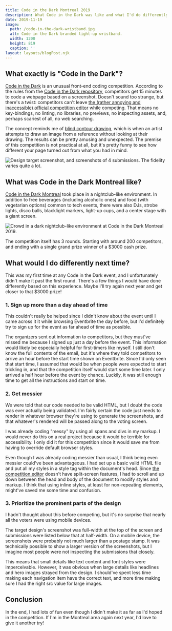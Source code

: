 ```yaml
---
title: Code in the Dark Montreal 2019
description: What Code in the Dark was like and what I'd do differently next time round.
date: 2019-11-19
image:
  path: /code-in-the-dark-wristband.jpg
  alt: Code in the Dark branded light-up wristband.
  width: 1200
  height: 819
  caption: ''
layout: layouts/blogPost.njk
---
```


## What exactly is "Code in the Dark"?
[Code in the Dark](http://codeinthedark.com/) is an unusual front-end coding competition. According to the rules from the [Code in the Dark repository](https://github.com/codeinthedark/codeinthedark.github.io), competitors get 15 minutes to code a webpage based on a screenshot. Doesn't sound too strange, but there's a twist: competitors can't leave [the (rather annoying and inaccessible) official competition editor](http://codeinthedark.com/editor/) while competing. That means no key-bindings, no linting, no libraries, no previews, no inspecting assets, and, perhaps scariest of all, no web searching.

The concept reminds me of [blind contour drawing](https://en.wikipedia.org/wiki/Blind_contour_drawing), which is when an artist attempts to draw an image from a reference without looking at their drawing. The results can be pretty amusing and unexpected. The premise of this competition is not practical at all, but it's pretty funny to see how different your page turned out from what you had in mind.

![Design target screenshot, and screenshots of 4 submissions. The fidelity varies quite a lot.](/assets/blog/code-in-the-dark-montreal-2019/results-sample.png)

## What was Code in the Dark Montreal like?

[Code in the Dark Montreal](https://codeinthedarkmtl.dev/) took place in a nightclub-like environment. In addition to free beverages (including alcoholic ones) and food (with vegetarian options) common to tech events, there were also DJs, strobe lights, disco balls, blacklight markers, light-up cups, and a center stage with a giant screen.

![Crowd in a dark nightclub-like environment at Code in the Dark Montreal 2019.](/assets/blog/code-in-the-dark-montreal-2019/crowd.jpg)

The competition itself has 3 rounds. Starting with around 200 competitors, and ending with a single grand prize winner of a $3000 cash prize.

## What would I do differently next time?
This was my first time at any Code in the Dark event, and I unfortunately didn't make it past the first round. There's a few things I would have done differently based on this experience. Maybe I'll try again next year and get closer to that $3000 prize!

### 1. Sign up more than a day ahead of time
This couldn't really be helped since I didn't know about the event until I came across it it while browsing Eventbrite the day before, but I'd definitely try to sign up for the event as far ahead of time as possible.

The organizers sent out information to competitors, but they must've missed me because I signed up just a day before the event. This information would likely be especially helpful for first-timers like myself. I still don't know the full contents of the email, but it's where they told competitors to arrive an hour before the start time shown on Eventbrite. Since I'd only seen that start time, I assumed that would be when people were expected to start trickling in, and that the competition itself would start some time later. I only arrived a half hour before the event by chance. Luckily, it was still enough time to get all the instructions and start on time.

### 2. Get messier
We were told that our code needed to be valid HTML, but I doubt the code was ever actually being validated. I'm fairly certain the code just needs to render in whatever browser they're using to generate the screenshots, and that whatever's rendered will be passed along to the voting screen.

I was already coding "messy" by using all spans and divs in my markup. I would never do this on a real project because it would be terrible for accessibility. I only did it for this competition since it would save me from having to override default browser styles.

Even though I was already coding messier than usual, I think being even messier could've been advantageous. I had set up a basic valid HTML file and put all my styles in a style tag within the document's head. Since [the competition editor](http://codeinthedark.com/editor/) doesn't have split-screen features, I had to scroll and up down between the head and body of the document to modify styles and markup. I think that using inline styles, at least for non-repeating elements, might've saved me some time and confusion.

### 3. Prioritize the prominent parts of the design
I hadn't thought about this before competing, but it's no surprise that nearly all the voters were using mobile devices.

The target design's screenshot was full-width at the top of the screen and submissions were listed below that at half-width. On a mobile device, the screenshots were probably not much larger than a postage stamp. It was technically possible to show a larger version of the screenshots, but I imagine most people were not inspecting the submissions that closely.

This means that small details like text content and font styles were imperceivable. However, it was obvious when large details like headlines and hero images strayed from the design. I should've spent less time making each navigation item have the correct text, and more time making sure I had the right src value for large images.

## Conclusion
In the end, I had lots of fun even though I didn't make it as far as I'd hoped in the competition. If I'm in the Montreal area again next year, I'd love to give it another try!
